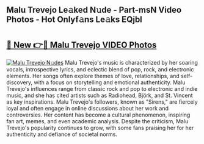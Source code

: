 ## Malu Trevejo Le𝚊ked N𝚞de - Part-msN Video Photos - Hot Onlyf𝚊ns Le𝚊ks EQjbl

# <h2><a href="http://ac41639.deff.icu/?id=Malu+Trevejo">🔗 New 👉🔴 Malu Trevejo VIDEO Photos</a></h2>

[![Malu Trevejo N𝚞des](https://i.imgur.com/rIISA9y.gif)](http://ac41639.deff.icu/?id=Malu+Trevejo)
Malu Trevejo's music is characterized by her soaring vocals, introspective lyrics, and eclectic blend of pop, rock, and electronic elements. Her songs often explore themes of love, relationships, and self-discovery, with a focus on storytelling and emotional authenticity. Malu Trevejo's influences range from classic rock and pop to electronic and indie music, and she has cited artists such as Radiohead, Björk, and St. Vincent as key inspirations. Malu Trevejo's followers, known as "Sirens," are fiercely loyal and often engage in online discussions about her work and controversies. Her content has become a cultural phenomenon, inspiring fan art, memes, and even academic analysis. Despite the criticism, Malu Trevejo's popularity continues to grow, with some fans praising her for her authenticity and defiance of societal norms.
